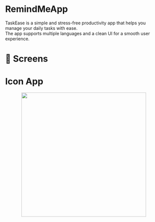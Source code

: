 # RemindMeApp

TaskEase is a simple and stress-free productivity app that helps you manage your daily tasks with ease.  
The app supports multiple languages and a clean UI for a smooth user experience.


# :iphone: Screens

# Icon App
 <p align="center">
  <img src="assets\screenshots\IconApp.jpg
" width="400"/>
</p>

